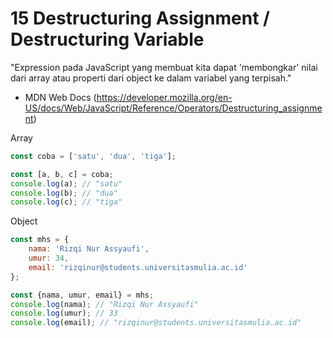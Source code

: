 # 15 Destructuring Assignment / Destructuring Variable

"Expression pada JavaScript yang membuat kita dapat 'membongkar' nilai dari array atau properti dari object ke dalam variabel yang terpisah."
- MDN Web Docs (https://developer.mozilla.org/en-US/docs/Web/JavaScript/Reference/Operators/Destructuring_assignment)

Array

```javascript
const coba = ['satu', 'dua', 'tiga'];

const [a, b, c] = coba;
console.log(a); // "satu"
console.log(b); // "dua"
console.log(c); // "tiga"
```

Object

```javascript
const mhs = {
    nama: 'Rizqi Nur Assyaufi',
    umur: 34,
    email: 'rizqinur@students.universitasmulia.ac.id'
};

const {nama, umur, email} = mhs;
console.log(nama); // "Rizqi Nur Assyaufi"
console.log(umur); // 33
console.log(email); // "rizqinur@students.universitasmulia.ac.id"
```
